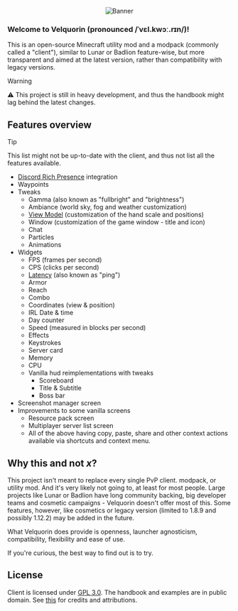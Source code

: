 <p align="center">
    <img align="center" alt="Banner" src="/branding/banner.png">
</p>

### Welcome to Velquorin (**pronounced /ˈvɛl.kwɔː.rɪn/**)!
This is an open-source Minecraft utility mod and a modpack (commonly called a "client"), similar to Lunar or Badlion feature-wise, but more transparent and aimed at the latest version, rather than compatibility with legacy versions. 

> [!WARNING]
> ⚠️ This project is still in heavy development, and thus the handbook might lag behind the latest changes.

## Features overview
> [!TIP]
> This list might not be up-to-date with the client, and thus not list all the features available.

- [Discord Rich Presence](/reference/glossary#discord-rich-presence) integration
- Waypoints
- Tweaks
  - Gamma (also known as "fullbright" and "brightness")
  - Ambiance (world sky, fog and weather customization)
  - [View Model](/reference/glossary#view-model) (customization of the hand scale and positions)
  - Window (customization of the game window - title and icon)
  - Chat
  - Particles
  - Animations
- Widgets
  - FPS (frames per second)
  - CPS (clicks per second)
  - [Latency](/reference/glossary#latency) (also known as "ping")
  - Armor
  - Reach
  - Combo
  - Coordinates (view & position)
  - IRL Date & time
  - Day counter
  - Speed (measured in blocks per second)
  - Effects
  - Keystrokes
  - Server card
  - Memory
  - CPU
  - Vanilla hud reimplementations with tweaks
    - Scoreboard
    - Title & Subtitle
    - Boss bar
- Screenshot manager screen
- Improvements to some vanilla screens
  - Resource pack screen
  - Multiplayer server list screen
  - All of the above having copy, paste, share and other context actions available via shortcuts and context menu.

## Why this and not *x*?
This project isn't meant to replace every single PvP client. modpack, or utility mod. And it's very likely not going to, at least for most people.
Large projects like Lunar or Badlion have long community backing, big developer teams and cosmetic campaigns - Velquorin doesn't offer most of this.
Some features, however, like cosmetics or legacy version (limited to 1.8.9 and possibly 1.12.2) may be added in the future.

What Velquorin does provide is openness, launcher agnosticism, compatibility, flexibility and ease of use.

If you're curious, the best way to find out is to try.

## License
Client is licensed under [GPL 3.0](http://choosealicense.com/licenses/gpl-3.0/). The handbook and examples are in public domain.
See [this](https://github.com/velquorin/client/tree/main#credits) for credits and attributions.
